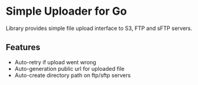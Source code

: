 # Simple Uploader for Go

Library provides simple file upload interface to S3, FTP and sFTP servers.

## Features

* Auto-retry if upload went wrong
* Auto-generation public url for uploaded file
* Auto-create directory path on ftp/sftp servers